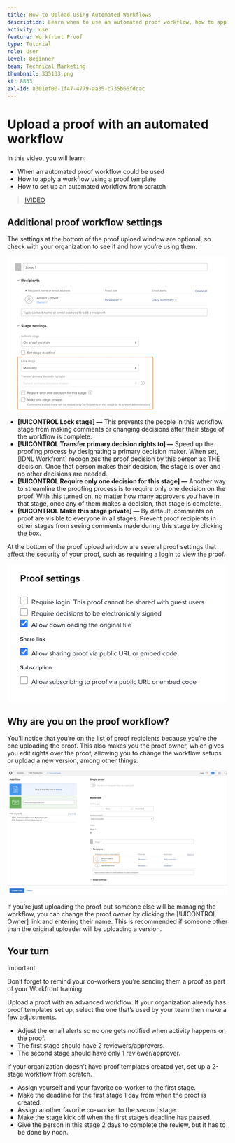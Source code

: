 ```yaml
---
title: How to Upload Using Automated Workflows
description: Learn when to use an automated proof workflow, how to apply a workflow using a proof template, and how to set up an automated workflow from scratch.
activity: use
feature: Workfront Proof
type: Tutorial
role: User
level: Beginner
team: Technical Marketing
thumbnail: 335133.png
kt: 8833
exl-id: 8301ef00-1f47-4779-aa35-c735b66fdcac
---
```

# Upload a proof with an automated workflow

In this video, you will learn:

* When an automated proof workflow could be used
* How to apply a workflow using a proof template
* How to set up an automated workflow from scratch

>[!VIDEO](https://video.tv.adobe.com/v/335133/?quality=12)



## Additional proof workflow settings

The settings at the bottom of the proof upload window are optional, so check with your organization to see if and how you’re using them.

![An image of the [!UICONTROL New Proof ]window with the [!UICONTROL Stage settings] highlighted.](assets/additional-proof-workflow-settings.png)

* **[!UICONTROL Lock stage] —** This prevents the people in this workflow stage from making comments or changing decisions after their stage of the workflow is complete.
* **[!UICONTROL Transfer primary decision rights to] —** Speed up the proofing process by designating a primary decision maker. When set, [!DNL Workfront] recognizes the proof decision by this person as THE decision. Once that person makes their decision, the stage is over and no other decisions are needed.
* **[!UICONTROL Require only one decision for this stage] —** Another way to streamline the proofing process is to require only one decision on the proof. With this turned on, no matter how many approvers you have in that stage, once any of them makes a decision, that stage is complete.
* **[!UICONTROL Make this stage private] —** By default, comments on proof are visible to everyone in all stages. Prevent proof recipients in other stages from seeing comments made during this stage by clicking the box.

At the bottom of the proof upload window are several proof settings that affect the security of your proof, such as requiring a login to view the proof. 

<!--
Learn more about these in the Proof settings section of the Configure a proof article.
-->

![An image of the [!UICONTROL Proof settings] section of the proof upload window.](assets/additional-proof-workflow-settings-2.png)

<!--
### Learn more
* Automated workflow overview
* Automated workflow stages overview
-->

<!--
### Guides
* Plan an advanced workflow worksheet
-->

## Why are you on the proof workflow?

You’ll notice that you’re on the list of proof recipients because you’re the one uploading the proof. This also makes you the proof owner, which gives you edit rights over the proof, allowing you to change the workflow setups or upload a new version, among other things.

![An image of the proof upload window with the proof owner highlighted in the list of recipients.](assets/proof-owner.png)

If you’re just uploading the proof but someone else will be managing the workflow, you can change the proof owner by clicking the [!UICONTROL Owner] link and entering their name. This is recommended if someone other than the original uploader will be uploading a version.

## Your turn

>[!IMPORTANT]
>
>Don’t forget to remind your co-workers you’re sending them a proof as part of your Workfront training.


Upload a proof with an advanced workflow. If your organization already has proof templates set up, select the one that’s used by your team then make a few adjustments.

* Adjust the email alerts so no one gets notified when activity happens on the proof.
* The first stage should have 2 reviewers/approvers.
* The second stage should have only 1 reviewer/approver.

If your organization doesn’t have proof templates created yet, set up a 2-stage workflow from scratch.

* Assign yourself and your favorite co-worker to the first stage.
* Make the deadline for the first stage 1 day from when the proof is created.
* Assign another favorite co-worker to the second stage.
* Make the stage kick off when the first stage’s deadline has passed.
* Give the person in this stage 2 days to complete the review, but it has to be done by noon.


